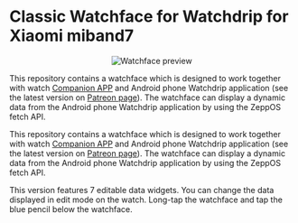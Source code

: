  # Classic Watchface for Watchdrip for Xiaomi miband7
 <p align="center">
 <img src="https://github.com/miguelavh/classic-watchface-miband7-watchdrip/blob/1a4b17c32148e22978c9362c96c6b421b363882a/assets/band7/images/preview.gif" alt="Watchface preview"/>
 </p>
 <p>This repository contains a watchface which is designed to work together with watch <a href="https://github.com/bigdigital/zeppos_watchdrip_app" target="_blank">Companion APP</a> and Android phone Watchdrip application (see the latest version on <a href="https://www.patreon.com/xdrip_miband" target="_blank">Patreon page</a>). The watchface can display a dynamic data from the Android phone Watchdrip application by using the ZeppOS fetch API.</p>

 <p>This repository contains a watchface which is designed to work together with watch <a href="https://github.com/bigdigital/zeppos_watchdrip_app" target="_blank">Companion APP</a> and Android phone Watchdrip application (see the latest version on <a href="https://www.patreon.com/xdrip_miband" target="_blank">Patreon page</a>). The watchface can display a dynamic data from the Android phone Watchdrip application by using the ZeppOS fetch API.</p>

<p>This version features 7 editable data widgets. You can change the data displayed in edit mode on the watch. Long-tap the watchface and tap the blue pencil below the watchface.</p>


